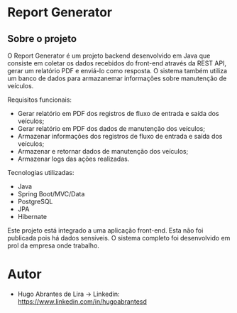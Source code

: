 # Report Generator

## Sobre o projeto
O Report Generator é um projeto backend desenvolvido em Java que consiste em coletar os dados recebidos do front-end através da REST API, gerar um relatório PDF e enviá-lo como resposta.
O sistema também utiliza um banco de dados para armazanemar informações sobre manutenção de veículos.

Requisitos funcionais:
- Gerar relatório em PDF dos registros de fluxo de entrada e saída dos veículos;
- Gerar relatório em PDF dos dados de manutenção dos veículos;
- Armazenar informações dos registros de fluxo de entrada e saída dos veículos;
- Armazenar e retornar dados de manutenção dos veículos;
- Armazenar logs das ações realizadas.

Tecnologias utilizadas:
- Java
- Spring Boot/MVC/Data
- PostgreSQL
- JPA
- Hibernate

Este projeto está integrado a uma aplicação front-end. Esta não foi publicada pois há dados sensíveis.
O sistema completo foi desenvolvido em prol da empresa onde trabalho.

# Autor

- Hugo Abrantes de Lira -> Linkedin: https://www.linkedin.com/in/hugoabrantesd
